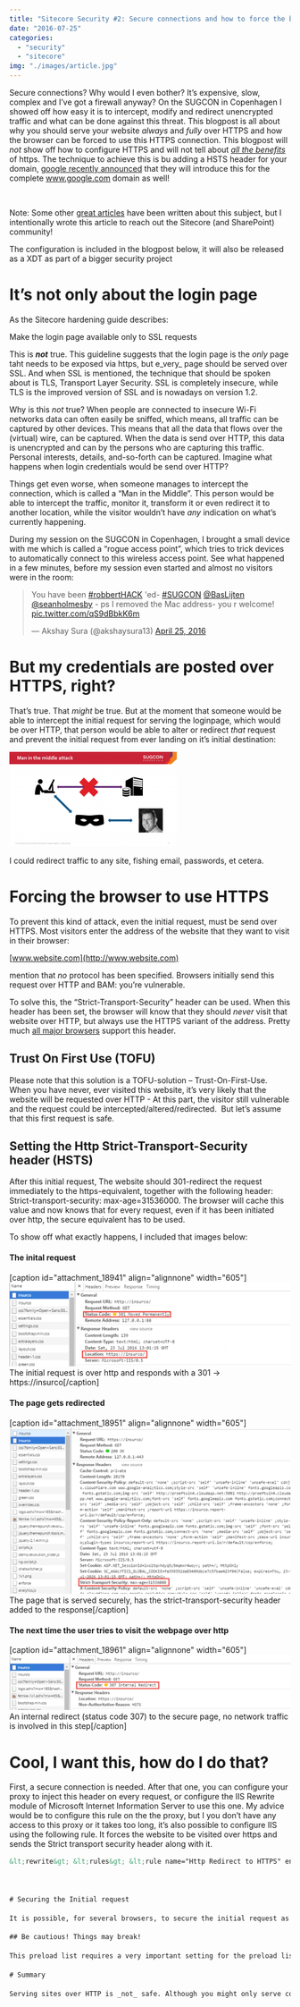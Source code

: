 ```yaml
---
title: "Sitecore Security #2: Secure connections and how to force the browser to use the secure connection"
date: "2016-07-25"
categories: 
  - "security"
  - "sitecore"
img: "./images/article.jpg"
---
```


Secure connections? Why would I even bother? It’s expensive, slow, complex and I’ve got a firewall anyway? On the SUGCON in Copenhagen I showed off how easy it is to intercept, modify and redirect unencrypted traffic and what can be done against this threat. This blogpost is all about why you should serve your website _always_ and _fully_ over HTTPS and how the browser can be forced to use this HTTPS connection. This blogpost will _not_ show off how to configure HTTPS and will not tell about _[all the benefits](https://www.troyhunt.com/i-wanna-go-fast-https-massive-speed-advantage/)_ of https. The technique to achieve this is bu adding a HSTS header for your domain, [google recently announced](https://security.googleblog.com/2016/07/bringing-hsts-to-wwwgooglecom.html) that they will introduce this for the complete www.google.com domain as well!

 

Note: Some other [great articles](https://www.troyhunt.com/understanding-http-strict-transport/) have been written about this subject, but I intentionally wrote this article to reach out the Sitecore (and SharePoint) community!

The configuration is included in the blogpost below, it will also be released as a XDT as part of a bigger security project

# It’s not only about the login page

As the Sitecore hardening guide describes:

Make the login page available only to SSL requests

This is **_not_** true. This guideline suggests that the login page is the _only_ page taht needs to be exposed via https, but e_very_ page should be served over SSL. And when SSL is mentioned, the technique that should be spoken about is TLS, Transport Layer Security. SSL is completely insecure, while TLS is the improved version of SSL and is nowadays on version 1.2.

Why is this _not_ true? When people are connected to insecure Wi-Fi networks data can often easily be sniffed, which means, all traffic can be captured by other devices. This means that all the data that flows over the (virtual) wire, can be captured. When the data is send over HTTP, this data is unencrypted and can by the persons who are capturing this traffic. Personal interests, details, and-so-forth can be captured. Imagine what happens when login credentials would be send over HTTP?

Things get even worse, when someone manages to intercept the connection, which is called a “Man in the Middle”. This person would be able to intercept the traffic, monitor it, transform it or even redirect it to another location, while the visitor wouldn’t have _any_ indication on what’s currently happening.

During my session on the SUGCON in Copenhagen, I brought a small device with me which is called a “rogue access point”, which tries to trick devices to automatically connect to this wireless access point. See what happened in a few minutes, before my session even started and almost no visitors were in the room:

<blockquote class="twitter-tweet" data-lang="en"><p dir="ltr" lang="en">You have been <a href="https://twitter.com/hashtag/robbertHACK?src=hash">#robbertHACK</a> 'ed- <a href="https://twitter.com/hashtag/SUGCON?src=hash">#SUGCON</a> <a href="https://twitter.com/BasLijten">@BasLijten</a> <a href="https://twitter.com/seanholmesby">@seanholmesby</a> - ps I removed the Mac address- you r welcome! <a href="https://t.co/qS9dBbkK6m">pic.twitter.com/qS9dBbkK6m</a></p>— Akshay Sura (@akshaysura13) <a href="https://twitter.com/akshaysura13/status/724599867218100226">April 25, 2016</a></blockquote>
<script src="//platform.twitter.com/widgets.js" async charset="utf-8"></script>

# But my credentials are posted over HTTPS, right?

That’s true. That _might_ be true. But at the moment that someone would be able to intercept the initial request for serving the loginpage, which would be over HTTP, that person would be able to alter or redirect _that_ request and prevent the initial request from ever landing on it’s initial destination:

[![MITM](images/MITM-300x169.png)](http://blog.baslijten.com/wp-content/uploads/2016/07/MITM.png)

I could redirect traffic to any site, fishing email, passwords, et cetera.

# Forcing the browser to use HTTPS

To prevent this kind of attack, even the initial request, must be send over HTTPS. Most visitors enter the address of the website that they want to visit in their browser:

[www.website.com](http://www.website.com)

mention that _no_ protocol has been specified. Browsers initially send this request over HTTP and BAM: you’re vulnerable.

To solve this, the “Strict-Transport-Security” header can be used. When this header has been set, the browser will know that they should _never_ visit that website over HTTP, but always use the HTTPS variant of the address. Pretty much [all major browsers](http://caniuse.com/#feat=stricttransportsecurity) support this header.

## Trust On First Use (TOFU)

Please note that this solution is a TOFU-solution – Trust-On-First-Use. When you have never, ever visited this website, it’s very likely that the website will be requested over HTTP - At this part, the visitor still vulnerable and the request could be intercepted/altered/redirected.  But let’s assume that this first request is safe.

## Setting the Http Strict-Transport-Security header (HSTS)

After this initial request, The website should 301-redirect the request immediately to the https-equivalent, together with the following header: Strict-transport-security: max-age=31536000. The browser will cache this value and now knows that for every request, even if it has been initiated over http, the secure equivalent has to be used.

To show off what exactly happens, I included that images below:

#### The inital request

\[caption id="attachment\_18941" align="alignnone" width="605"\]![](images/img_579488481f2f7.png) The initial request is over http and responds with a 301 -> https://insurco\[/caption\]

#### The page gets redirected

\[caption id="attachment\_18951" align="alignnone" width="605"\]![](images/img_57948885e4eb6.png) The page that is served securely, has the strict-transport-security header added to the response\[/caption\]

#### The next time the user tries to visit the webpage over http

\[caption id="attachment\_18961" align="alignnone" width="605"\]![](images/img_579488a1df1d3.png) An internal redirect (status code 307) to the secure page, no network traffic is involved in this step\[/caption\]

# Cool, I want this, how do I do that?

First, a secure connection is needed. After that one, you can configure your proxy to inject this header on every request, or configure the IIS Rewrite module of Microsoft Internet Information Server to use this one. My advice would be to configure this rule on the the proxy, but I you don’t have any access to this proxy or it takes too long, it’s also possible to configure IIS using the following rule. It forces the website to be visited over https and sends the Strict transport security header along with it.

```xml
&lt;rewrite&gt; &lt;rules&gt; &lt;rule name="Http Redirect to HTTPS" enabled="true" stopProcessing="true"&gt; &lt;match url="(.\*)" ignoreCase="true" /&gt; &lt;conditions logicalGrouping="MatchAny"&gt; &lt;add input="{HTTPS}" pattern="off" ignoreCase="true" /&gt; &lt;/conditions&gt; &lt;action type="Redirect" url="https://{HTTP\_HOST}/{R:1}" appendQueryString="true" redirectType="Permanent" /&gt; &lt;/rule&gt; &lt;/rules&gt; &lt;outboundRules&gt; &lt;rule name="Add Strict-Transport-Security when HTTPS" enabled="true"&gt; &lt;match serverVariable="RESPONSE\_Strict\_Transport\_Security" pattern=".\*" /&gt; &lt;conditions&gt; &lt;add input="{HTTPS}" pattern="on" ignoreCase="true" /&gt; &lt;/conditions&gt; &lt;action type="Rewrite" value="max-age=31536000" /&gt; &lt;/rule&gt; &lt;/outboundRules&gt; &lt;/rewrite&gt; ```

 

# Securing the Initial request

It is possible, for several browsers, to secure the initial request as well. Most major browsers work with a HSTS preload list. A domain can be submitted to this list on https://hstspreload.appspot.com/ which will put into the preload list of all browsers.

## Be cautious! Things may break!

This preload list requires a very important setting for the preload list: _includeSubdomains._ This setting forces that _every_ subdomain should be served over https as well. If any subdomains exist that are only accessible over HTTP, they will break.

# Summary

Serving sites over HTTP is _not_ safe. Although you might only serve content, attackers may use unsafe connections to inject malicious forms, redirect requests, phish usernames and passwords. To force browsers (and thus, their users) to connect over HTTPS, the Strict-Transport-Security header should be used.
